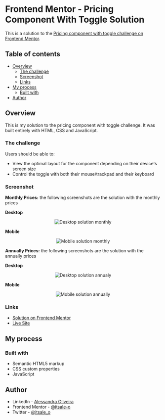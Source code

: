 # Frontend Mentor - Pricing Component With Toggle Solution

This is a solution to the [Pricing component with toggle challenge on Frontend Mentor](https://www.frontendmentor.io/challenges/pricing-component-with-toggle-8vPwRMIC).

## Table of contents

- [Overview](#overview)
  - [The challenge](#the-challenge)
  - [Screenshot](#screenshot)
  - [Links](#links)
- [My process](#my-process)
  - [Built with](#built-with)
- [Author](#author)

## Overview

This is my solution to the pricing component with toggle challenge. It was built entirely with HTML, CSS and JavaScript.

### The challenge

Users should be able to:

- View the optimal layout for the component depending on their device's screen size
- Control the toggle with both their mouse/trackpad and their keyboard

### Screenshot

**Monthly Prices:** the following screenshots are the solution with the monthly prices

**Desktop**

<div align="center">

![Desktop solution monthly](./images/solution-monthly-desktop.png)

</div>

**Mobile**

<div align="center">

![Mobile solution monthly](./images/solution-monthly-mobile.png)

</div>

**Annually Prices:** the following screenshots are the solution with the annually prices

**Desktop**

<div align="center">

![Desktop solution annualy](./images/solution-annually-desktop.png)

</div>

**Mobile**

<div align="center">

![Mobile solution annually](./images/solution-annually-mobile.png)

</div>

### Links

- [Solution on Frontend Mentor](https://your-solution-url.com)
- [Live Site](https://your-live-site-url.com)

## My process

### Built with

- Semantic HTML5 markup
- CSS custom properties
- JavaScript

## Author

- LinkedIn - [Alessandra Oliveira](https://www.linkedin.com/in/alessandra-santos-oliveira/)
- Frontend Mentor - [@itsale-o](https://www.frontendmentor.io/profile/itsale-o)
- Twitter - [@itsale_o](https://www.twitter.com/itsale_o)
